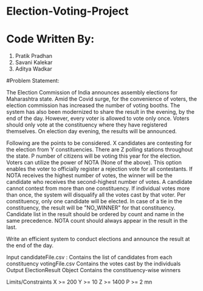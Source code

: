 # Election-Voting-Project
# Code Written By: 
1. Pratik Pradhan
2. Savani Kalekar
3. Aditya Wadkar

#Problem Statement:

The Election Commission of India announces assembly elections for Maharashtra state. Amid the Covid surge, for the convenience of voters, the election commission has increased the number of voting booths. The system has also been modernized to share the result in the evening, by the end of the day. However, every voter is allowed to vote only once. Voters should only vote at the constituency where they have registered themselves. On election day evening, the results will be announced. 

Following are the points to be considered.
X candidates are contesting for the election from Y constituencies.
There are Z polling stations throughout the state. 
P number of citizens will be voting this year for the election. 
Voters can utilize the power of NOTA (None of the above). This option enables the voter to officially register a rejection vote for all contestants.
If NOTA receives the highest number of votes, the winner will be the candidate who receives the second-highest number of votes.
A candidate cannot contest from more than one constituency.
If individual votes more than once, the system will disqualify all the votes cast by that voter.
Per constituency, only one candidate will be elected.
In case of a tie in the constituency, the result will be "NO_WINNER" for that constituency.
Candidate list in the result should be ordered by count and name in the same precedence.
NOTA count should always appear in the result in the last.

Write an efficient system to conduct elections and announce the result at the end of the day. 

Input
candidateFile.csv : 
Contains the list of candidates from each constituency
votingFile.csv
Contains the votes cast by the individuals
Output
ElectionResult Object
Contains the constituency-wise winners

Limits/Constraints
X  >= 200
Y  >= 10
Z  >= 1400
P  >= 2 mn







